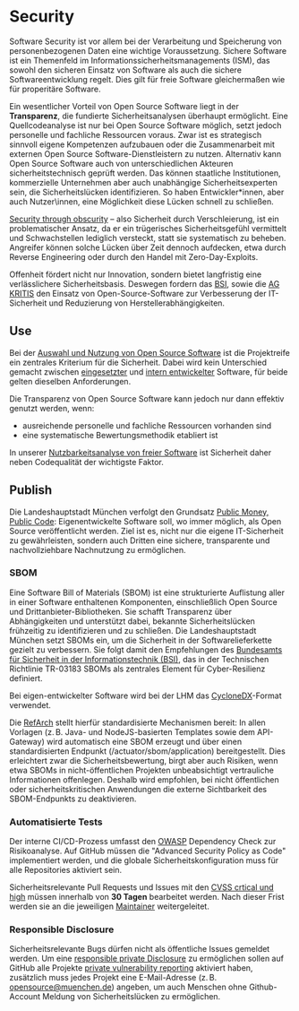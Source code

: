 # Security

Software Security ist vor allem bei der Verarbeitung und Speicherung von personenbezogenen Daten eine wichtige Voraussetzung.
Sichere Software ist ein Themenfeld im Informationssicherheitsmanagements (ISM), das sowohl den sicheren Einsatz von Software als auch die sichere Softwareentwicklung regelt.
Dies gilt für freie Software gleichermaßen wie für properitäre Software.

Ein wesentlicher Vorteil von Open Source Software liegt in der __Transparenz__, die fundierte Sicherheitsanalysen überhaupt ermöglicht.
Eine Quellcodeanalyse ist nur bei Open Source Software möglich, setzt jedoch personelle und fachliche Ressourcen voraus.
Zwar ist es strategisch sinnvoll eigene Kompetenzen aufzubauen oder die Zusammenarbeit mit externen Open Source Software-Dienstleistern zu nutzen.
Alternativ kann Open Source Software auch von unterschiedlichen Akteuren sicherheitstechnisch geprüft werden.
Das können staatliche Institutionen, kommerzielle Unternehmen aber auch unabhängige Sicherheitsexperten sein, die Sicherheitslücken identifizieren.
So haben Entwickler\*innen, aber auch Nutzer\innen, eine Möglichkeit diese Lücken schnell zu schließen.

[Security through obscurity](https://de.wikipedia.org/wiki/Security_through_obscurity) –  also Sicherheit durch Verschleierung, ist ein problematischer Ansatz, da er ein trügerisches Sicherheitsgefühl vermittelt und Schwachstellen lediglich versteckt, statt sie systematisch zu beheben.
Angreifer können solche Lücken über Zeit dennoch aufdecken, etwa durch Reverse Engineering oder durch den Handel mit Zero-Day-Exploits.

Offenheit fördert nicht nur Innovation, sondern bietet langfristig eine verlässlichere Sicherheitsbasis.
Deswegen fordern das [BSI](https://www.bsi.bund.de/DE/Themen/Unternehmen-und-Organisationen/Informationen-und-Empfehlungen/Freie-Software/freie-software.html), sowie die [AG KRITIS](https://ag.kritis.info/politische-forderungen/#opensource) den Einsatz von Open-Source-Software zur Verbesserung der IT-Sicherheit und Reduzierung von Herstellerabhängigkeiten.

## Use

Bei der [Auswahl und Nutzung von Open Source Software](usability-analysis) ist die Projektreife ein zentrales Kriterium für die Sicherheit.
Dabei wird kein Unterschied gemacht zwischen [eingesetzter](use) und [intern entwickelter](publish) Software, für beide gelten dieselben Anforderungen.

Die Transparenz von Open Source Software kann jedoch nur dann effektiv genutzt werden, wenn:

- ausreichende personelle und fachliche Ressourcen vorhanden sind
- eine systematische Bewertungsmethodik etabliert ist

In unserer [Nutzbarkeitsanalyse von freier Software](usability-analysis#sicherheit) ist Sicherheit daher neben Codequalität der wichtigste Faktor.

## Publish

Die Landeshauptstadt München verfolgt den Grundsatz [Public Money, Public Code](publish):
Eigenentwickelte Software soll, wo immer möglich, als Open Source veröffentlicht werden.
Ziel ist es, nicht nur die eigene IT-Sicherheit zu gewährleisten, sondern auch Dritten eine sichere, transparente und nachvollziehbare Nachnutzung zu ermöglichen.

### SBOM

Eine Software Bill of Materials (SBOM) ist eine strukturierte Auflistung aller in einer Software enthaltenen Komponenten, einschließlich Open Source und Drittanbieter-Bibliotheken.
Sie schafft Transparenz über Abhängigkeiten und unterstützt dabei, bekannte Sicherheitslücken frühzeitig zu identifizieren und zu schließen.
Die Landeshauptstadt München setzt SBOMs ein, um die Sicherheit in der Softwarelieferkette gezielt zu verbessern. Sie folgt damit den Empfehlungen des [Bundesamts für Sicherheit in der Informationstechnik (BSI)](https://www.bsi.bund.de/DE/Service-Navi/Presse/Alle-Meldungen-News/Meldungen/TR-03183-2-SBOM-Anforderungen.html), das in der Technischen Richtlinie TR-03183 SBOMs als zentrales Element für Cyber-Resilienz definiert.

Bei eigen-entwickelter Software wird bei der LHM das [CycloneDX](https://cyclonedx.org/)-Format verwendet.

Die [RefArch](https://refarch.oss.muenchen.de/cross-cutting-concepts/security.html) stellt hierfür standardisierte Mechanismen bereit: In allen Vorlagen (z. B. Java- und NodeJS-basierten Templates sowie dem API-Gateway) wird automatisch eine SBOM erzeugt und über einen standardisierten Endpunkt (/actuator/sbom/application) bereitgestellt.
Dies erleichtert zwar die Sicherheitsbewertung, birgt aber auch Risiken, wenn etwa SBOMs in nicht-öffentlichen Projekten unbeabsichtigt vertrauliche Informationen offenlegen. Deshalb wird empfohlen, bei nicht öffentlichen oder sicherheitskritischen Anwendungen die externe Sichtbarkeit des SBOM-Endpunkts zu deaktivieren.

### Automatisierte Tests

Der interne CI/CD-Prozess umfasst den [OWASP](https://de.wikipedia.org/wiki/Open_Worldwide_Application_Security_Project) Dependency Check zur Risikoanalyse.
Auf GitHub müssen die "Advanced Security Policy as Code" implementiert werden, und die globale Sicherheitskonfiguration muss für alle Repositories aktiviert sein.

Sicherheitsrelevante Pull Requests und Issues mit den [CVSS crtical und high](https://nvd.nist.gov/vuln-metrics/cvss) müssen innerhalb von __30 Tagen__ bearbeitet werden. Nach dieser Frist werden sie an die jeweiligen [Maintainer](https://de.wikipedia.org/wiki/Maintainer) weitergeleitet.

### Responsible Disclosure

Sicherheitsrelevante Bugs dürfen nicht als öffentliche Issues gemeldet werden.
Um eine [responsible private Disclosure](https://cheatsheetseries.owasp.org/cheatsheets/Vulnerability_Disclosure_Cheat_Sheet.html#private-disclosure) zu ermöglichen sollen auf GitHub alle Projekte [private vulnerability reporting](https://docs.github.com/en/code-security/security-advisories/working-with-repository-security-advisories/configuring-private-vulnerability-reporting-for-a-repository) aktiviert haben, zusätzlich muss jedes Projekt eine E-Mail-Adresse (z. B. [opensource@muenchen.de](mailto:opensource@muenchen.de)) angeben, um auch Menschen ohne Github-Account Meldung von Sicherheitslücken zu ermöglichen.
